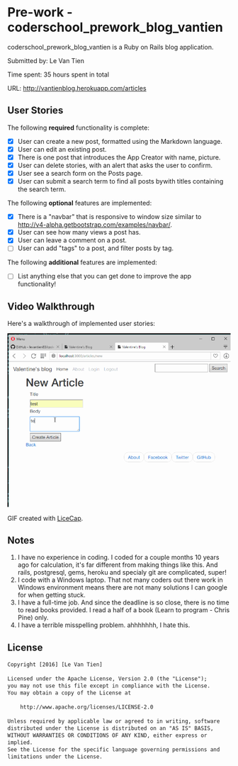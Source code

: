 # Pre-work - coderschool_prework_blog_vantien

coderschool_prework_blog_vantien is a Ruby on Rails blog application.

Submitted by: Le Van Tien

Time spent: 35 hours spent in total

URL: http://vantienblog.herokuapp.com/articles

## User Stories

The following **required** functionality is complete:

* [x] User can create a new post, formatted using the Markdown language.
* [x] User can edit an existing post.
* [x] There is one post that introduces the App Creator with name, picture.
* [x] User can delete stories, with an alert that asks the user to confirm.
* [x] User see a search form on the Posts page.
* [x] User can submit a search term to find all posts bywith titles containing the search term.

The following **optional** features are implemented:
* [x] There is a "navbar" that is responsive to window size similar to http://v4-alpha.getbootstrap.com/examples/navbar/. 
* [x] User can see how many views a post has. 
* [x] User can leave a comment on a post.
* [ ] User can add "tags" to a post, and filter posts by tag. 

The following **additional** features are implemented:

- [ ] List anything else that you can get done to improve the app functionality!

## Video Walkthrough 

Here's a walkthrough of implemented user stories:

![Video Walkthrough](https://raw.githubusercontent.com/levantien83/prework-blog/master/walkthrough.gif)

GIF created with [LiceCap](http://www.cockos.com/licecap/).

## Notes

1. I have no experience in coding. I coded for a couple months 10 years ago for calculation, it's far different from making things like this. And rails, postgresql, gems, heroku and specialy git are complicated, super!
2. I code with a Windows laptop. That not many coders out there work in Windows environment means there are not many solutions I can google for when getting stuck.
3. I have a full-time job. And since the deadline is so close, there is no time to read books provided. I read a half of a book (Learn to program - Chris Pine) only.
4. I have a terrible misspelling problem. ahhhhhhh, I hate this.

## License

    Copyright [2016] [Le Van Tien]

    Licensed under the Apache License, Version 2.0 (the "License");
    you may not use this file except in compliance with the License.
    You may obtain a copy of the License at

        http://www.apache.org/licenses/LICENSE-2.0

    Unless required by applicable law or agreed to in writing, software
    distributed under the License is distributed on an "AS IS" BASIS,
    WITHOUT WARRANTIES OR CONDITIONS OF ANY KIND, either express or implied.
    See the License for the specific language governing permissions and
    limitations under the License.